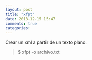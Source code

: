 ```yaml
---
layout: post
title: "xfpt"
date: 2013-12-15 15:47
comments: true
categories: 
---
```

Crear un xml a partir de un texto plano.

>$ xfpt -o archivo.txt

